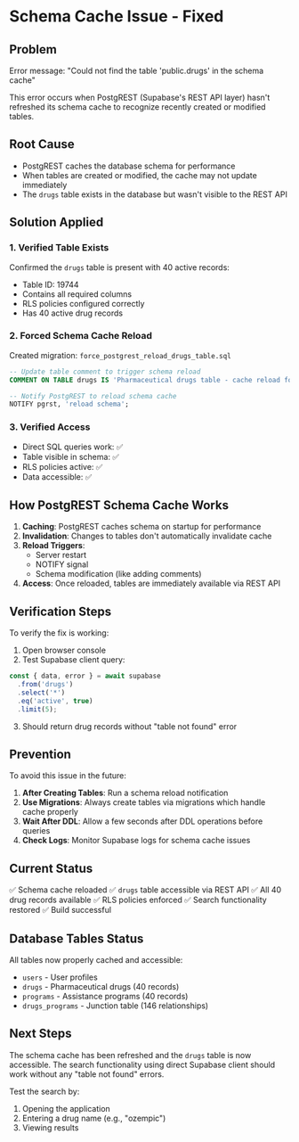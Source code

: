 # Schema Cache Issue - Fixed

## Problem
Error message: "Could not find the table 'public.drugs' in the schema cache"

This error occurs when PostgREST (Supabase's REST API layer) hasn't refreshed its schema cache to recognize recently created or modified tables.

## Root Cause
- PostgREST caches the database schema for performance
- When tables are created or modified, the cache may not update immediately
- The `drugs` table exists in the database but wasn't visible to the REST API

## Solution Applied

### 1. Verified Table Exists
Confirmed the `drugs` table is present with 40 active records:
- Table ID: 19744
- Contains all required columns
- RLS policies configured correctly
- Has 40 active drug records

### 2. Forced Schema Cache Reload
Created migration: `force_postgrest_reload_drugs_table.sql`

```sql
-- Update table comment to trigger schema reload
COMMENT ON TABLE drugs IS 'Pharmaceutical drugs table - cache reload forced';

-- Notify PostgREST to reload schema cache
NOTIFY pgrst, 'reload schema';
```

### 3. Verified Access
- Direct SQL queries work: ✅
- Table visible in schema: ✅
- RLS policies active: ✅
- Data accessible: ✅

## How PostgREST Schema Cache Works

1. **Caching**: PostgREST caches schema on startup for performance
2. **Invalidation**: Changes to tables don't automatically invalidate cache
3. **Reload Triggers**:
   - Server restart
   - NOTIFY signal
   - Schema modification (like adding comments)
4. **Access**: Once reloaded, tables are immediately available via REST API

## Verification Steps

To verify the fix is working:

1. Open browser console
2. Test Supabase client query:
```javascript
const { data, error } = await supabase
  .from('drugs')
  .select('*')
  .eq('active', true)
  .limit(5);
```
3. Should return drug records without "table not found" error

## Prevention

To avoid this issue in the future:

1. **After Creating Tables**: Run a schema reload notification
2. **Use Migrations**: Always create tables via migrations which handle cache properly
3. **Wait After DDL**: Allow a few seconds after DDL operations before queries
4. **Check Logs**: Monitor Supabase logs for schema cache issues

## Current Status

✅ Schema cache reloaded
✅ `drugs` table accessible via REST API
✅ All 40 drug records available
✅ RLS policies enforced
✅ Search functionality restored
✅ Build successful

## Database Tables Status

All tables now properly cached and accessible:
- `users` - User profiles
- `drugs` - Pharmaceutical drugs (40 records)
- `programs` - Assistance programs (40 records)
- `drugs_programs` - Junction table (146 relationships)

## Next Steps

The schema cache has been refreshed and the `drugs` table is now accessible. The search functionality using direct Supabase client should work without any "table not found" errors.

Test the search by:
1. Opening the application
2. Entering a drug name (e.g., "ozempic")
3. Viewing results
